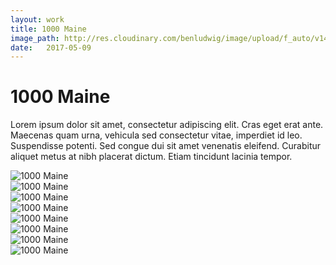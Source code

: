 ```yaml
---
layout: work
title: 1000 Maine
image_path: http://res.cloudinary.com/benludwig/image/upload/f_auto/v1499826012/1000-4_ezbtlw.jpg
date:   2017-05-09
---
```

<div class="grid-container">
<div class="grid">
<div class="grid-sizer"></div>
<div class="grid-item">
  <div class="copy-block">
    <h1>1000 Maine</h1>
    <p>Lorem ipsum dolor sit amet, consectetur adipiscing elit. Cras eget erat ante. Maecenas quam urna, vehicula sed consectetur vitae, imperdiet id leo. Suspendisse potenti. Sed congue dui sit amet venenatis eleifend. Curabitur aliquet metus at nibh placerat dictum. Etiam tincidunt lacinia tempor.</p>
  </div>
</div>
<div class="grid-item">
<img src="http://res.cloudinary.com/benludwig/image/upload/f_auto/v1499826000/1000-1_xrx10b.jpg" alt="1000 Maine">
</div>
<div class="grid-item">
<img src="http://res.cloudinary.com/benludwig/image/upload/f_auto/v1499825995/1000-3_eqheft.jpg" alt="1000 Maine">
</div>
<div class="grid-item">
<img src="http://res.cloudinary.com/benludwig/image/upload/f_auto/v1499826003/1000-7_b1hzxn.jpg" alt="1000 Maine">
</div>
<div class="grid-item">
<img src="http://res.cloudinary.com/benludwig/image/upload/f_auto/v1499825991/1000-6_flygd0.jpg" alt="1000 Maine">
</div>
<div class="grid-item">
<img src="http://res.cloudinary.com/benludwig/image/upload/f_auto/v1499825985/1000-5_tdvr6o.jpg" alt="1000 Maine">
</div>
<div class="grid-item">
<img src="http://res.cloudinary.com/benludwig/image/upload/f_auto/v1499825984/1000-2_ceg0tk.jpg" alt="1000 Maine">
</div>
<div class="grid-item">
<img src="http://res.cloudinary.com/benludwig/image/upload/f_auto/v1499826019/1000-8_fqumus.jpg" alt="1000 Maine">
</div>
<div class="grid-item">
<img src="http://res.cloudinary.com/benludwig/image/upload/f_auto/v1499826012/1000-4_ezbtlw.jpg" alt="1000 Maine">
</div>
</div>
</div>
